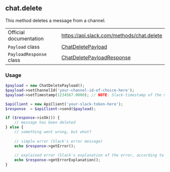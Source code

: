 ## chat.delete

This method deletes a message from a channel.

| | |
|-------------------------|-------------------------------------------------------------------------------------------------------------------------------------------|
| Official documentation  | https://api.slack.com/methods/chat.delete                                                                                                 |
| `Payload` class         | [ChatDeletePayload](https://github.com/cleentfaar/slack/blob/master/src/CL/Slack/Payload/ChatDeletePayload.php)                           |
| `PayloadResponse` class | [ChatDeletePayloadResponse](https://github.com/cleentfaar/slack/blob/master/src/CL/Slack/Payload/ChatDeletePayloadResponse.php)           |


### Usage

```php
$payload = new ChatDeletePayload();
$payload->setChannelId('your-channel-id-of-choice-here');
$payload->setTimestamp(1234567.0000); // NOTE: Slack-timestamp of the message (non-UNIX!)

$apiClient = new ApiClient('your-slack-token-here');
$response  = $apiClient->send($payload);

if ($response->isOk()) {
    // message has been deleted
} else {
    // something went wrong, but what?
    
    // simple error (Slack's error message)
    echo $response->getError();
    
    // explained error (Slack's explanation of the error, according to the documentation)
    echo $response->getErrorExplanation();
}
```
